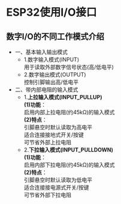 # ESP32使用I/O接口
## 数字I/O的不同工作模式介绍
- 一、基本输入输出模式
  * 1.数字输入模式(INPUT)
  <br>用于读取外部数字信号状态(高/低电平)
  * 2.数字输出模式(OUTPUT)
  <br>控制引脚输出高/低电平
- 二、带内部电阻的输入模式
  * 1.**上拉输入模式(INPUT_PULLUP)**
  <br>**(1)功能**：
  <br>启用内部上拉电阻(约45kΩ)的输入模式
  <br>**(2)特点**：
  <br>引脚悬空时默认读取为高电平
  <br>适合连接接地式开关/按键
  <br>可节省外部上拉电阻
  * 2.**下拉输入模式(INPUT_PULLDOWN)**
  <br>**(1)功能**​​：
  <br>启用内部下拉电阻(约45kΩ)的输入模式
  <br>**(2)特点**​​：
  <br>引脚悬空时默认读取为低电平
  <br>适合连接接电源式开关/按键
  <br>可节省外部下拉电阻
